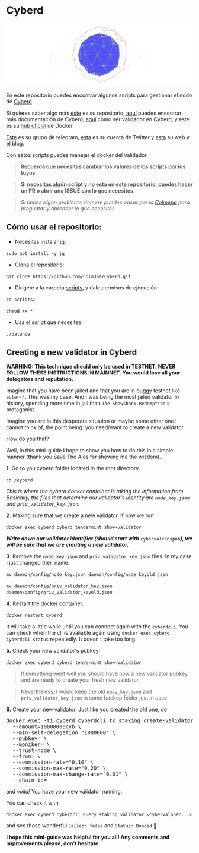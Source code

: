 # Cyberd

![alt text](images/cyberd/logo.png?raw=true "Logo Cyberd")


En este repositorio puedes encontrar algunos scripts para gestionar el nodo de [Cyberd](https://github.com/cybercongress/cyberd/blob/master/docs/cyberd.md) .

Si quieres saber algo más [este](https://github.com/cybercongress/cyberd) es su repositorio, [aquí](https://github.com/cybercongress/cyberd/tree/master/docs) puedes encontrar más documentación de Cyberd, [aquí](https://github.com/cybercongress/cyberd/blob/master/docs/run_validator.md) como ser validador en Cyberd, y este es su [hub oficial](https://hub.docker.com/r/cyberd/cyberd) de Docker.

[Este](https://t.me/fuckgoogle) es su grupo de telegram, [esta](https://twitter.com/cyber_devs) es su cuenta de Twitter y [esta](https://cybercongress.ai/) su web y el blog.

Con estos scripts puedes manejar el docker del validador.

> **Recuerda que necesitas cambiar los valores de los scripts por los tuyos**.

> **Si necesitas algún script y no esta en este repositorio, puedes hacer un PR o abrir una ISSUE con lo que necesites**.

> _Si tienes algún problema siempre puedes pasar por la [Colmena](https://www.coworkingcolmena.com) para preguntar y aprender lo que necesites_.


## Cómo usar el repositorio: 

- Necesitas instalar <a href="https://github.com/stedolan/jq/wiki"> jq</a>:

`sudo apt install -y jq`

- Clona el repositorio:

`git clone https://github.com/Colm3na/Cyberd.git`

- Dirígete a la carpeta [scripts](https://github.com/Colm3na/Cyberd/tree/master/scripts), y dale permisos de ejecución:

`cd scripts/`

`chmod +x *`

- Usa el script que necesites:

`./balance`


## Creating a new validator in Cyberd

**WARNING: This technique should only be used in TESTNET. NEVER FOLLOW THESE INSTRUCTIONS IN MAINNET. You would lose all your delegators and reputation.**

Imagine that you have been jailed and that you are in buggy testnet like `euler-4`. This was my case. And I was being the most jailed validator in history, spending more time in jail than `The Shawshank Redemption`'s protagonist.

Imagine you are in this desperate situation or maybe some other one I cannot think of, the point being: you need/want to create a new validator. 

How do you that?

Well, in this mini-guide I hope to show you how to do this in a simple manner (thank you Save The Ales for showing me the wisdom).

**1.** Go to you cyberd folder located in the root directory.

`cd /cyberd`

_This is where the cyberd docker container is taking the information from. Basically, the files that determine our validator's identity are `node_key.json` and `priv_validator_key.json`._

**2.** Making sure that we create a new validator.
If now we run

`docker exec cyberd cyberd tendermint show-validator`

**_Write down our validator identifier (should start with_** `cybervalconspub`**_), we will be sure that we are creating a new validator._**

**3.** Remove the `node_key.json` and `priv_validator_key.json` files.
In my case I just changed their name.

`mv daemon/config/node_key.json daemon/config/node_keyold.json`

`mv daemon/config/priv_validator_key.json daemon/config/priv_validator_keyold.json`
</pre>

**4.** Restart the docker container.

`docker restart cyberd`

It will take a little while until you can connect again with the `cyberdcli`.
You can check when the cli is avaliable again using `docker exec cyberd cyberdcli status` repeatedly. It doesn't take too long.

**5.** Check your new validator's pubkey!

`docker exec cyberd cyberd tendermint show-validator`

>If everything went well you should have now a new validator pubkey and are ready to create your fresh new validator.

>Nevertheless, I would keep the old `node_key.json` and `priv_validator_key.json` in some backup folder just in case.

**6.** Create your new validator.
Just like you created the old one, do 

<pre>
docker exec -ti cyberd cyberdcli tx staking create-validator \
  --amount=10000000cyb \
  --min-self-delegation "1000000" \
  --pubkey=<your_node_pubkey> \
  --moniker=<your_node_nickname> \
  --trust-node \
  --from=<your_key_name> \
  --commission-rate="0.10" \
  --commission-max-rate="0.20" \
  --commission-max-change-rate="0.01" \
  --chain-id=<testnet_chain_id>
</pre>

and <em>voilà!</em> You have your new validator running.

You can check it with 
```
docker exec cyberd cyberdcli query staking validator <cybervaloper...>
```
and see those wonderful `Jailed: false` and `Status: Bonded`  🤩

**I hope this mini-guide was helpful for you all! Any comments and improvements please, don't hesitate.**